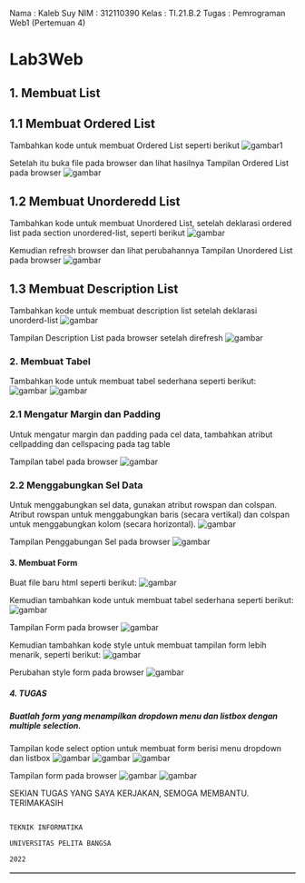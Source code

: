 Nama  :  Kaleb Suy
NIM   :  312110390
Kelas :  TI.21.B.2
Tugas :  Pemrograman Web1 (Pertemuan 4)

# Lab3Web
## 1. Membuat List
## 1.1 Membuat Ordered List
Tambahkan kode untuk membuat Ordered List seperti berikut
![gambar1](praktikum3/ss1.png)

Setelah itu buka file pada browser dan lihat hasilnya
Tampilan Ordered List pada browser
![gambar](praktikum3/ss2.png)

## 1.2 Membuat Unorderedd List
Tambahkan kode untuk membuat Unordered List, setelah deklarasi ordered list pada 
section unordered-list, seperti berikut
![gambar](praktikum3/ss3.png)

Kemudian refresh browser dan lihat perubahannya
Tampilan Unordered List pada browser
![gambar](praktikum3/ss4.png)

## 1.3 Membuat Description List
Tambahkan kode untuk membuat description list setelah deklarasi unorderd-list
![gambar](praktikum3/ss5.png)

Tampilan Description List pada browser setelah direfresh
![gambar](praktikum3/ss6.png)

### 2. Membuat Tabel
Tambahkan kode untuk membuat tabel sederhana seperti berikut:
![gambar](praktikum3/ss7.png)
![gambar](praktikum3/ss8.png)

### 2.1 Mengatur Margin dan Padding
Untuk mengatur margin dan padding pada cel data, tambahkan atribut cellpadding dan 
cellspacing pada tag table
<table border="1" cellpadding="4" cellspacing="0">

Tampilan tabel pada browser
![gambar](praktikum3/ss9.png)

### 2.2 Menggabungkan Sel Data
Untuk menggabungkan sel data, gunakan atribut rowspan dan colspan. Atribut rowspan untuk 
menggabungkan baris (secara vertikal) dan colspan untuk menggabungkan kolom (secara 
horizontal).
![gambar](praktikum3/ss10.png)

Tampilan Penggabungan Sel pada browser
![gambar](praktikum3/ss11.png)

#### 3. Membuat Form
Buat file baru html seperti berikut:
![gambar](praktikum3/ss12.png)

Kemudian tambahkan kode untuk membuat tabel sederhana seperti berikut:
![gambar](praktikum3/ss13.png)

Tampilan Form pada browser
![gambar](praktikum3/ss14.png)

Kemudian tambahkan kode style untuk membuat tampilan form lebih menarik, seperti berikut:
![gambar](praktikum3/ss15.png)

Perubahan style form pada browser
![gambar](praktikum3/ss16.png)

##### 4. TUGAS
#####   Buatlah form yang menampilkan dropdown menu dan listbox dengan multiple selection.
Tampilan kode select option untuk membuat form berisi menu dropdown dan listbox
![gambar](praktikum3/ss17.png)
![gambar](praktikum3/ss18.png)
![gambar](praktikum3/ss19.png)

Tampilan form pada browser
![gambar](praktikum3/ss20.png)
![gambar](praktikum3/ss21.png)

SEKIAN TUGAS YANG SAYA KERJAKAN, SEMOGA MEMBANTU. TERIMAKASIH

                                                                                       TEKNIK INFORMATIKA 
                                                                                       UNIVERSITAS PELITA BANGSA
                                                                                       2022